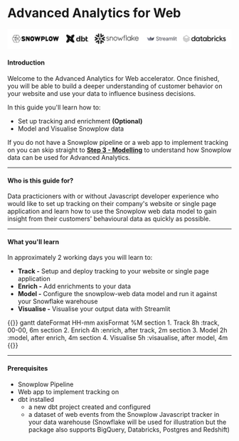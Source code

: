 # Advanced Analytics for Web

!['logo-banner'](images/logo_banner.png)

#### Introduction

Welcome to the Advanced Analytics for Web accelerator. Once finished, you will be able to build a deeper understanding of customer behavior on your website and use your data to influence business decisions.

In this guide you'll learn how to:

* Set up tracking and enrichment **(Optional)**
* Model and Visualise Snowplow data

If you do not have a Snowplow pipeline or a web app to implement tracking on you can skip straight to [**Step 3 - Modelling**](modelling/index.html) to understand how Snowplow data can be used for Advanced Analytics.


***

#### Who is this guide for?
Data practicioners with or without Javascript developer experience who would like to set up tracking on their company's website or single page application and learn how to use the Snowplow web data model to gain insight from their customers' behavioural data as quickly as possible.

***

#### What you'll learn
In approximately 2 working days you will learn to: 

- **Track -** Setup and deploy tracking to your website or single page application
- **Enrich -** Add enrichments to your data
- **Model -** Configure the snowplow-web data model and run it against your Snowflake warehouse
- **Visualise -** Visualise your output data with Streamlit 

{{<mermaid>}}
gantt
        dateFormat  HH-mm
        axisFormat %M
        section 1. Track
        8h          :track, 00-00, 6m
        section 2. Enrich
        4h          :enrich, after track, 2m
        section 3. Model
        2h          :model, after enrich, 4m
        section 4. Visualise
        5h          :visaualise, after model, 4m
{{</mermaid >}}

***

#### Prerequisites
- Snowplow Pipeline
- Web app to implement tracking on
- dbt installed
  - a new dbt project created and configured
  - a dataset of web events from the Snowplow Javascript tracker in your data warehouse (Snowflake will be used for illustration but the package also supports BigQuery, Databricks, Postgres and Redshift)


